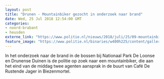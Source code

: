 ```yaml
---
layout: post
title: "Drunen - Mountainbiker gezocht in onderzoek naar brand"
date: Wed, 25 Jul 2018 12:54:00 GMT
categories: 
- noord-brabant 
- heusden 
externe_link: "https://www.politie.nl/nieuws/2018/juli/25/09-mountainbiker-gezocht-in-onderzoek-naar-brand.html"
feature_image: "https://www.politie.nl/binaries/w400h225/content/gallery/politie/nieuws/2018/juli/09-ob/duinen.jpg"
---
```


In het onderzoek naar de brand in de bossen bij Nationaal Park De Loonse en Drunense Duinen is de politie op zoek naar een mountainbiker, die aan het eind van de middag twee agenten aansprak in de buurt van Café De Rustende Jager in Biezenmortel.
